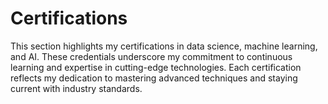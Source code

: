 # Certifications
This section highlights my certifications in data science, machine learning, and AI. These credentials underscore my commitment to continuous learning and expertise in cutting-edge technologies. Each certification reflects my dedication to mastering advanced techniques and staying current with industry standards.
